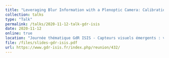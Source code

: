 ```yaml
---
title: "Leveraging Blur Information with a Plenoptic Camera: Calibration, Relative Blur calibration and characterization"
collection: talks
type: "Talk"
permalink: /talks/2020-11-12-talk-gdr-isis
date: 2020-11-12
online: true
location: "Journée thématique GdR ISIS - Capteurs visuels émergents : vision plénoptique"
file: /files/slides-gdr-isis.pdf
url: https://www.gdr-isis.fr/index.php/reunion/432/
---
```

